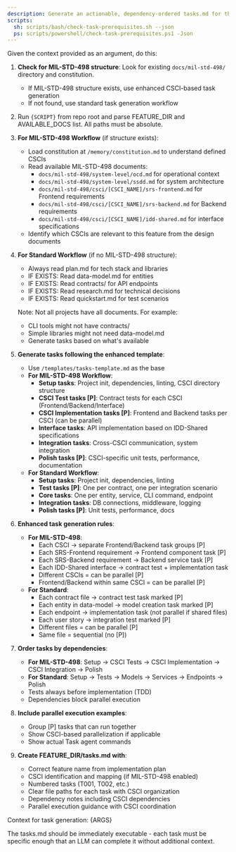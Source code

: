 ```yaml
---
description: Generate an actionable, dependency-ordered tasks.md for the feature based on available design artifacts.
scripts:
  sh: scripts/bash/check-task-prerequisites.sh --json
  ps: scripts/powershell/check-task-prerequisites.ps1 -Json
---
```


Given the context provided as an argument, do this:

1. **Check for MIL-STD-498 structure**: Look for existing `docs/mil-std-498/` directory and constitution.
   - If MIL-STD-498 structure exists, use enhanced CSCI-based task generation
   - If not found, use standard task generation workflow

2. Run `{SCRIPT}` from repo root and parse FEATURE_DIR and AVAILABLE_DOCS list. All paths must be absolute.

3. **For MIL-STD-498 Workflow** (if structure exists):
   - Load constitution at `/memory/constitution.md` to understand defined CSCIs
   - Read available MIL-STD-498 documents:
     * `docs/mil-std-498/system-level/ocd.md` for operational context
     * `docs/mil-std-498/system-level/ssdd.md` for system architecture
     * `docs/mil-std-498/csci/[CSCI_NAME]/srs-frontend.md` for Frontend requirements
     * `docs/mil-std-498/csci/[CSCI_NAME]/srs-backend.md` for Backend requirements
     * `docs/mil-std-498/csci/[CSCI_NAME]/idd-shared.md` for interface specifications
   - Identify which CSCIs are relevant to this feature from the design documents

4. **For Standard Workflow** (if no MIL-STD-498 structure):
   - Always read plan.md for tech stack and libraries
   - IF EXISTS: Read data-model.md for entities
   - IF EXISTS: Read contracts/ for API endpoints
   - IF EXISTS: Read research.md for technical decisions
   - IF EXISTS: Read quickstart.md for test scenarios

   Note: Not all projects have all documents. For example:
   - CLI tools might not have contracts/
   - Simple libraries might not need data-model.md
   - Generate tasks based on what's available

5. **Generate tasks following the enhanced template**:
   - Use `/templates/tasks-template.md` as the base
   - **For MIL-STD-498 Workflow**:
     * **Setup tasks**: Project init, dependencies, linting, CSCI directory structure
     * **CSCI Test tasks [P]**: Contract tests for each CSCI (Frontend/Backend/Interface)
     * **CSCI Implementation tasks [P]**: Frontend and Backend tasks per CSCI (can be parallel)
     * **Interface tasks**: API implementation based on IDD-Shared specifications
     * **Integration tasks**: Cross-CSCI communication, system integration
     * **Polish tasks [P]**: CSCI-specific unit tests, performance, documentation
   - **For Standard Workflow**:
     * **Setup tasks**: Project init, dependencies, linting
     * **Test tasks [P]**: One per contract, one per integration scenario
     * **Core tasks**: One per entity, service, CLI command, endpoint
     * **Integration tasks**: DB connections, middleware, logging
     * **Polish tasks [P]**: Unit tests, performance, docs

6. **Enhanced task generation rules**:
   - **For MIL-STD-498**:
     * Each CSCI → separate Frontend/Backend task groups [P]
     * Each SRS-Frontend requirement → Frontend component task [P]
     * Each SRS-Backend requirement → Backend service task [P]
     * Each IDD-Shared interface → contract test + implementation task
     * Different CSCIs = can be parallel [P]
     * Frontend/Backend within same CSCI = can be parallel [P]
   - **For Standard**:
     * Each contract file → contract test task marked [P]
     * Each entity in data-model → model creation task marked [P]
     * Each endpoint → implementation task (not parallel if shared files)
     * Each user story → integration test marked [P]
     * Different files = can be parallel [P]
     * Same file = sequential (no [P])

7. **Order tasks by dependencies**:
   - **For MIL-STD-498**: Setup → CSCI Tests → CSCI Implementation → CSCI Integration → Polish
   - **For Standard**: Setup → Tests → Models → Services → Endpoints → Polish
   - Tests always before implementation (TDD)
   - Dependencies block parallel execution

8. **Include parallel execution examples**:
   - Group [P] tasks that can run together
   - Show CSCI-based parallelization if applicable
   - Show actual Task agent commands

9. **Create FEATURE_DIR/tasks.md with**:
   - Correct feature name from implementation plan
   - CSCI identification and mapping (if MIL-STD-498 enabled)
   - Numbered tasks (T001, T002, etc.)
   - Clear file paths for each task with CSCI organization
   - Dependency notes including CSCI dependencies
   - Parallel execution guidance with CSCI coordination

Context for task generation: {ARGS}

The tasks.md should be immediately executable - each task must be specific enough that an LLM can complete it without additional context.
